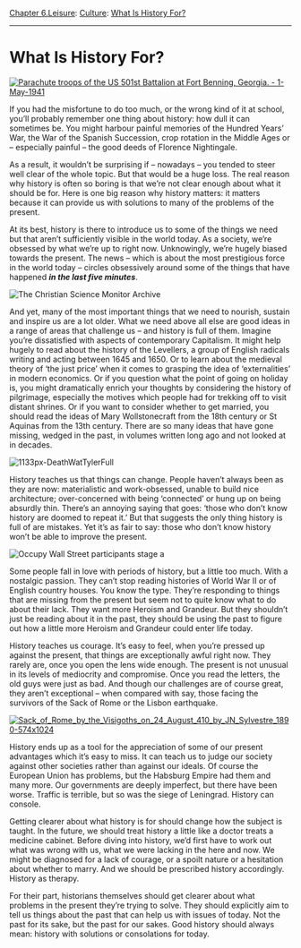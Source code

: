 [Chapter 6.Leisure](https://www.theschooloflife.com/thebookoflife/category/leisure/): [Culture](https://www.theschooloflife.com/thebookoflife/category/leisure/culture/): [What Is History For?](https://www.theschooloflife.com/thebookoflife/what-is-history-for/)

* * *

# What Is History For?

[![Parachute troops of the US 501st Battalion at Fort Benning, Georgia. - 1-May-1941](https://www.theschooloflife.com/thebookoflife/wp-content/uploads/2014/11/planes1.jpg)](http://www.thebookoflife.org/wp-content/uploads/2014/11/planes1.jpg)

If you had the misfortune to do too much, or the wrong kind of it at school, you’ll probably remember one thing about history: how dull it can sometimes be. You might harbour painful memories of the Hundred Years’ War, the War of the Spanish Succession, crop rotation in the Middle Ages or – especially painful – the good deeds of Florence Nightingale.

As a result, it wouldn’t be surprising if – nowadays – you tended to steer well clear of the whole topic. But that would be a huge loss. The real reason why history is often so boring is that we’re not clear enough about what it should be for. Here is one big reason why history matters: it matters because it can provide us with solutions to many of the problems of the present.

At its best, history is there to introduce us to some of the things we need but that aren’t sufficiently visible in the world today. As a society, we’re obsessed by what we’re up to right now. Unknowingly, we’re hugely biased towards the present. The news – which is about the most prestigious force in the world today – circles obsessively around some of the things that have happened **_in the last five minutes_**.

![The Christian Science Monitor Archive](https://www.theschooloflife.com/thebookoflife/wp-content/uploads/2014/09/newspaper.jpg)

And yet, many of the most important things that we need to nourish, sustain and inspire us are a lot older. What we need above all else are good ideas in a range of areas that challenge us – and history is full of them. Imagine you’re dissatisfied with aspects of contemporary Capitalism. It might help hugely to read about the history of the Levellers, a group of English radicals writing and acting between 1645 and 1650. Or to learn about the medieval theory of ‘the just price’ when it comes to grasping the idea of ‘externalities’ in modern economics. Or if you question what the point of going on holiday is, you might dramatically enrich your thoughts by considering the history of pilgrimage, especially the motives which people had for trekking off to visit distant shrines. Or if you want to consider whether to get married, you should read the ideas of Mary Wollstonecraft from the 18th century or St Aquinas from the 13th century. There are so many ideas that have gone missing, wedged in the past, in volumes written long ago and not looked at in decades.

![1133px-DeathWatTylerFull](https://www.theschooloflife.com/thebookoflife/wp-content/uploads/2014/09/1133px-DeathWatTylerFull.jpg)

History teaches us that things can change. People haven’t always been as they are now: materialistic and work-obsessed, unable to build nice architecture; over-concerned with being ‘connected’ or hung up on being absurdly thin. There’s an annoying saying that goes: ‘those who don’t know history are doomed to repeat it.’ But that suggests the only thing history is full of are mistakes. Yet it’s as fair to say: those who don’t know history won’t be able to improve the present.

![Occupy Wall Street participants stage a](https://www.theschooloflife.com/thebookoflife/wp-content/uploads/2014/09/rebellion.jpg)

Some people fall in love with periods of history, but a little too much. With a nostalgic passion. They can’t stop reading histories of World War II or of English country houses. You know the type. They’re responding to things that are missing from the present but seem not to quite know what to do about their lack. They want more Heroism and Grandeur. But they shouldn’t just be reading about it in the past, they should be using the past to figure out how a little more Heroism and Grandeur could enter life today.

History teaches us courage. It’s easy to feel, when you’re pressed up against the present, that things are exceptionally awful right now. They rarely are, once you open the lens wide enough. The present is not unusual in its levels of mediocrity and compromise. Once you read the letters, the old guys were just as bad. And though our challenges are of course great, they aren’t exceptional – when compared with say, those facing the survivors of the Sack of Rome or the Lisbon earthquake.

[![Sack_of_Rome_by_the_Visigoths_on_24_August_410_by_JN_Sylvestre_1890-574x1024](https://www.theschooloflife.com/thebookoflife/wp-content/uploads/2014/11/Sack_of_Rome_by_the_Visigoths_on_24_August_410_by_JN_Sylvestre_1890-574x1024.jpg)](http://www.thebookoflife.org/wp-content/uploads/2014/11/Sack_of_Rome_by_the_Visigoths_on_24_August_410_by_JN_Sylvestre_1890-574x1024.jpg)

History ends up as a tool for the appreciation of some of our present advantages which it’s easy to miss. It can teach us to judge our society against other societies rather than against our ideals. Of course the European Union has problems, but the Habsburg Empire had them and many more. Our governments are deeply imperfect, but there have been worse. Traffic is terrible, but so was the siege of Leningrad. History can console.

Getting clearer about what history is for should change how the subject is taught. In the future, we should treat history a little like a doctor treats a medicine cabinet. Before diving into history, we’d first have to work out what was wrong with us, what we were lacking in the here and now. We might be diagnosed for a lack of courage, or a spoilt nature or a hesitation about whether to marry. And we should be prescribed history accordingly. History as therapy.

For their part, historians themselves should get clearer about what problems in the present they’re trying to solve. They should explicitly aim to tell us things about the past that can help us with issues of today. Not the past for its sake, but the past for our sakes. Good history should always mean: history with solutions or consolations for today.
